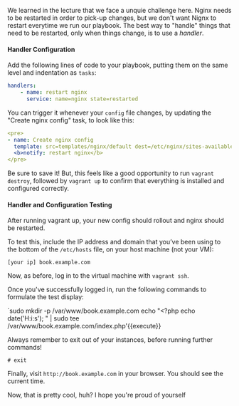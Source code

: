 We learned in the lecture that we face a unquie challenge here. Nginx needs to be restarted in order to pick-up changes, but we don't want Nignx to restart everytime we run our playbook. The best way to "handle" things that need to be restarted, only when things change, is to use a *handler*. 

#### Handler Configuration

Add the following lines of code to your playbook, putting them on the same level and indentation as `tasks`:

```yml
handlers:
    - name: restart nginx
      service: name=nginx state=restarted
```

You can trigger it whenever your `config` file changes, by updating the "Create nginx config" task, to look like this:

```yaml
<pre>
- name: Create nginx config
  template: src=templates/nginx/default dest=/etc/nginx/sites-available/default
  <b>notify: restart nginx</b>
</pre>
```

Be sure to save it! But, this feels like a good opportunity to run `vagrant destroy`, followed by `vagrant up` to confirm that everything is installed and configured correctly.

#### Handler and Configuration Testing

After running vagrant up, your new config should rollout and nginx should be restarted.

To test this, include the IP address and domain that you’ve been using to the bottom of the `/etc/hosts` file, on your host machine (not your VM):

```console
[your ip] book.example.com
```

Now, as before, log in to the virtual machine with `vagrant ssh`.

Once you've successfully logged in, run the following commands to formulate the test display:

`sudo mkdir -p /var/www/book.example.com
echo "<?php echo date('H:i:s'); " | sudo tee /var/www/book.example.com/index.php'{{execute}}

Always remember to exit out of your instances, before running further commands!

```
# exit
```

Finally, visit `http://book.example.com` in your browser. You should see the current time.

Now, that is pretty cool, huh? I hope you're proud of yourself
